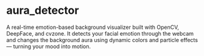 # aura_detector
A real-time emotion-based background visualizer built with OpenCV, DeepFace, and cvzone. It detects your facial emotion through the webcam and changes the background aura using dynamic colors and particle effects — turning your mood into motion.
